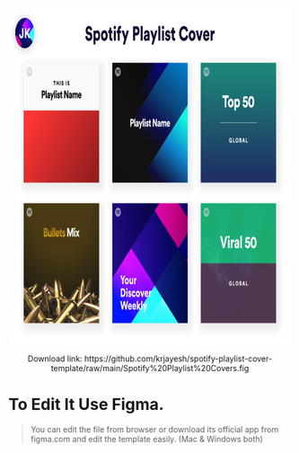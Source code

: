 <p align="center">
    <img height="600" src="https://raw.githubusercontent.com/krjayesh/spotify-playlist-cover-template/main/Sotify%20Playlist%20Cover.png">
    <br>
</p>

<p align="center">
Download link: https://github.com/krjayesh/spotify-playlist-cover-template/raw/main/Spotify%20Playlist%20Covers.fig
    </center>
    
# To Edit It Use Figma.
> You can edit the file from browser or download its official app from figma.com and edit the
template easily. (Mac & Windows both)
